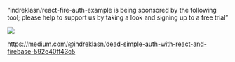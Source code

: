 “indreklasn/react-fire-auth-example is being sponsored by the following tool; please help to support us by taking a look and signing up to a free trial”
<!--
<a href="https://tracking.gitads.io/?repo=indreklasn+react-fire-auth-example">
 <img src="https://images.gitads.io/indreklasn+react-fire-auth-example" alt="GitAds"/> </a>
-->


![](https://res.cloudinary.com/da7jhtpgh/image/upload/v1561460799/1_gNbgOlIEl1xNoJHE6WGm8Q_mhvnz9.png)

https://medium.com/@indreklasn/dead-simple-auth-with-react-and-firebase-592e40ff43c5
